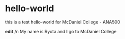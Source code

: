 # hello-world
this is a test hello-world for McDaniel College - ANA500

**edit** /n
My name is Ryota and I go to McDaniel College
